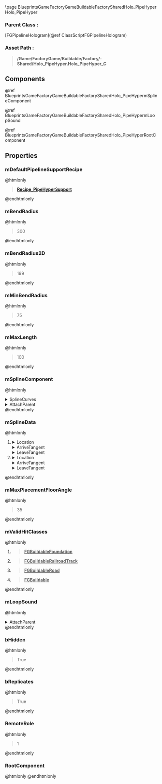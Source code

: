 \page BlueprintsGameFactoryGameBuildableFactorySharedHolo_PipeHyper Holo_PipeHyper
### Parent Class :
[FGPipelineHologram](@ref ClassScriptFGPipelineHologram)
### Asset Path :
<b><blockquote>/Game/FactoryGame/Buildable/Factory/-Shared/Holo_PipeHyper.Holo_PipeHyper_C</blockquote></b>
## Components

@ref BlueprintsGameFactoryGameBuildableFactorySharedHolo_PipeHypermSplineComponent

@ref BlueprintsGameFactoryGameBuildableFactorySharedHolo_PipeHypermLoopSound

@ref BlueprintsGameFactoryGameBuildableFactorySharedHolo_PipeHyperRootComponent

## Properties

### mDefaultPipelineSupportRecipe
@htmlonly
<b><a href="_blueprints_game_factory_game_recipes_buildings_recipe__pipe_hyper_support.html"><blockquote>Recipe_PipeHyperSupport</blockquote></a></b>
@endhtmlonly

### mBendRadius
@htmlonly
<blockquote>300</blockquote>
@endhtmlonly

### mBendRadius2D
@htmlonly
<blockquote>199</blockquote>
@endhtmlonly

### mMinBendRadius
@htmlonly
<blockquote>75</blockquote>
@endhtmlonly

### mMaxLength
@htmlonly
<blockquote>100</blockquote>
@endhtmlonly

### mSplineComponent
@htmlonly
<details>
 <summary>SplineCurves</summary>
<details>
 <summary>Position</summary>
<details>
 <summary>Points</summary>
<ol>
</ol>
</details>
<details>
 <summary>bIsLooped</summary>
<blockquote>False</blockquote>
</details>
<details>
 <summary>LoopKeyOffset</summary>
<blockquote>0</blockquote>
</details>
</details>
<details>
 <summary>Rotation</summary>
<details>
 <summary>Points</summary>
<ol>
</ol>
</details>
<details>
 <summary>bIsLooped</summary>
<blockquote>False</blockquote>
</details>
<details>
 <summary>LoopKeyOffset</summary>
<blockquote>0</blockquote>
</details>
</details>
<details>
 <summary>Scale</summary>
<details>
 <summary>Points</summary>
<ol>
</ol>
</details>
<details>
 <summary>bIsLooped</summary>
<blockquote>False</blockquote>
</details>
<details>
 <summary>LoopKeyOffset</summary>
<blockquote>0</blockquote>
</details>
</details>
<details>
 <summary>ReparamTable</summary>
<details>
 <summary>Points</summary>
<ol>
<li>
<details>
 <summary>InVal</summary>
<blockquote>0</blockquote>
</details>
<details>
 <summary>OutVal</summary>
<blockquote>-1</blockquote>
</details>
<details>
 <summary>ArriveTangent</summary>
<blockquote>0</blockquote>
</details>
<details>
 <summary>LeaveTangent</summary>
<blockquote>0</blockquote>
</details>
<details>
 <summary>InterpMode</summary>
<blockquote>0</blockquote>
</details>
</li>
</ol>
</details>
<details>
 <summary>bIsLooped</summary>
<blockquote>False</blockquote>
</details>
<details>
 <summary>LoopKeyOffset</summary>
<blockquote>0</blockquote>
</details>
</details>
</details>
<details>
 <summary>AttachParent</summary>
<details>
 <summary>$ObjectClass</summary>
<b><a href="_class_script_scene_component.html"><blockquote>SceneComponent</blockquote></a></b>
</details>
<details>
 <summary>$ObjectFlags</summary>
<blockquote>2883617</blockquote>
</details>
<details>
 <summary>$ObjectName</summary>
<blockquote>RootComponent</blockquote>
</details>
</details>
@endhtmlonly

### mSplineData
@htmlonly
<ol>
<li>
<details>
 <summary>Location</summary>
<details>
 <summary>X</summary>
<blockquote>0</blockquote>
</details>
<details>
 <summary>Y</summary>
<blockquote>0</blockquote>
</details>
<details>
 <summary>Z</summary>
<blockquote>0</blockquote>
</details>
</details>
<details>
 <summary>ArriveTangent</summary>
<details>
 <summary>X</summary>
<blockquote>1</blockquote>
</details>
<details>
 <summary>Y</summary>
<blockquote>0</blockquote>
</details>
<details>
 <summary>Z</summary>
<blockquote>0</blockquote>
</details>
</details>
<details>
 <summary>LeaveTangent</summary>
<details>
 <summary>X</summary>
<blockquote>1</blockquote>
</details>
<details>
 <summary>Y</summary>
<blockquote>0</blockquote>
</details>
<details>
 <summary>Z</summary>
<blockquote>0</blockquote>
</details>
</details>
</li>
<li>
<details>
 <summary>Location</summary>
<details>
 <summary>X</summary>
<blockquote>0</blockquote>
</details>
<details>
 <summary>Y</summary>
<blockquote>0</blockquote>
</details>
<details>
 <summary>Z</summary>
<blockquote>0</blockquote>
</details>
</details>
<details>
 <summary>ArriveTangent</summary>
<details>
 <summary>X</summary>
<blockquote>1</blockquote>
</details>
<details>
 <summary>Y</summary>
<blockquote>0</blockquote>
</details>
<details>
 <summary>Z</summary>
<blockquote>0</blockquote>
</details>
</details>
<details>
 <summary>LeaveTangent</summary>
<details>
 <summary>X</summary>
<blockquote>1</blockquote>
</details>
<details>
 <summary>Y</summary>
<blockquote>0</blockquote>
</details>
<details>
 <summary>Z</summary>
<blockquote>0</blockquote>
</details>
</details>
</li>
</ol>
@endhtmlonly

### mMaxPlacementFloorAngle
@htmlonly
<blockquote>35</blockquote>
@endhtmlonly

### mValidHitClasses
@htmlonly
<ol>
<li>
<b><a href="_class_script_f_g_buildable_foundation.html"><blockquote>FGBuildableFoundation</blockquote></a></b>
</li>
<li>
<b><a href="_class_script_f_g_buildable_railroad_track.html"><blockquote>FGBuildableRailroadTrack</blockquote></a></b>
</li>
<li>
<b><a href="_class_script_f_g_buildable_road.html"><blockquote>FGBuildableRoad</blockquote></a></b>
</li>
<li>
<b><a href="_class_script_f_g_buildable.html"><blockquote>FGBuildable</blockquote></a></b>
</li>
</ol>
@endhtmlonly

### mLoopSound
@htmlonly
<details>
 <summary>AttachParent</summary>
<details>
 <summary>$ObjectClass</summary>
<b><a href="_class_script_scene_component.html"><blockquote>SceneComponent</blockquote></a></b>
</details>
<details>
 <summary>$ObjectFlags</summary>
<blockquote>2883617</blockquote>
</details>
<details>
 <summary>$ObjectName</summary>
<blockquote>RootComponent</blockquote>
</details>
</details>
@endhtmlonly

### bHidden
@htmlonly
<blockquote>True</blockquote>
@endhtmlonly

### bReplicates
@htmlonly
<blockquote>True</blockquote>
@endhtmlonly

### RemoteRole
@htmlonly
<blockquote>1</blockquote>
@endhtmlonly

### RootComponent
@htmlonly
@endhtmlonly

